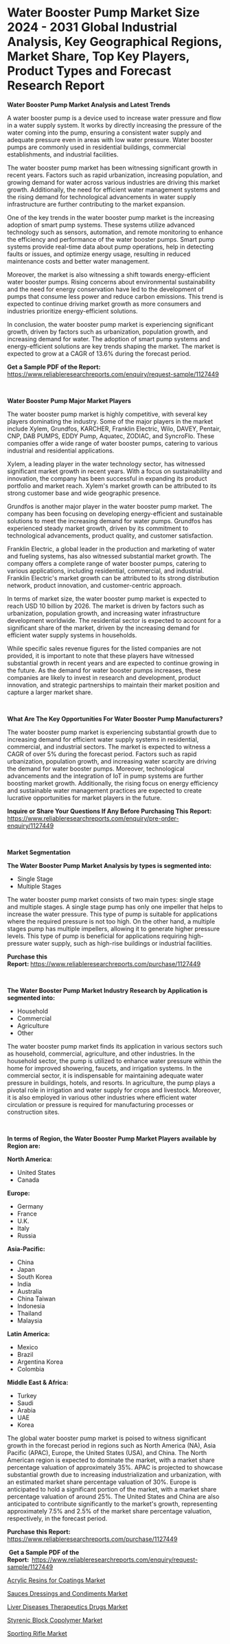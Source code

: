 <p><h1>Water Booster Pump Market Size 2024 - 2031 Global Industrial Analysis, Key Geographical Regions, Market Share, Top Key Players, Product Types and Forecast Research Report</h1></p><p><strong>Water Booster Pump Market Analysis and Latest Trends</strong></p>
<p><p>A water booster pump is a device used to increase water pressure and flow in a water supply system. It works by directly increasing the pressure of the water coming into the pump, ensuring a consistent water supply and adequate pressure even in areas with low water pressure. Water booster pumps are commonly used in residential buildings, commercial establishments, and industrial facilities.</p><p>The water booster pump market has been witnessing significant growth in recent years. Factors such as rapid urbanization, increasing population, and growing demand for water across various industries are driving this market growth. Additionally, the need for efficient water management systems and the rising demand for technological advancements in water supply infrastructure are further contributing to the market expansion.</p><p>One of the key trends in the water booster pump market is the increasing adoption of smart pump systems. These systems utilize advanced technology such as sensors, automation, and remote monitoring to enhance the efficiency and performance of the water booster pumps. Smart pump systems provide real-time data about pump operations, help in detecting faults or issues, and optimize energy usage, resulting in reduced maintenance costs and better water management.</p><p>Moreover, the market is also witnessing a shift towards energy-efficient water booster pumps. Rising concerns about environmental sustainability and the need for energy conservation have led to the development of pumps that consume less power and reduce carbon emissions. This trend is expected to continue driving market growth as more consumers and industries prioritize energy-efficient solutions.</p><p>In conclusion, the water booster pump market is experiencing significant growth, driven by factors such as urbanization, population growth, and increasing demand for water. The adoption of smart pump systems and energy-efficient solutions are key trends shaping the market. The market is expected to grow at a CAGR of 13.6% during the forecast period.</p></p>
<p><strong>Get a Sample PDF of the Report:&nbsp;</strong> <a href="https://www.reliableresearchreports.com/enquiry/request-sample/1127449">https://www.reliableresearchreports.com/enquiry/request-sample/1127449</a></p>
<p>&nbsp;</p>
<p><strong>Water Booster Pump Major Market Players</strong></p>
<p><p>The water booster pump market is highly competitive, with several key players dominating the industry. Some of the major players in the market include Xylem, Grundfos, KARCHER, Franklin Electric, Wilo, DAVEY, Pentair, CNP, DAB PUMPS, EDDY Pump, Aquatec, ZODIAC, and SyncroFlo. These companies offer a wide range of water booster pumps, catering to various industrial and residential applications.</p><p>Xylem, a leading player in the water technology sector, has witnessed significant market growth in recent years. With a focus on sustainability and innovation, the company has been successful in expanding its product portfolio and market reach. Xylem's market growth can be attributed to its strong customer base and wide geographic presence.</p><p>Grundfos is another major player in the water booster pump market. The company has been focusing on developing energy-efficient and sustainable solutions to meet the increasing demand for water pumps. Grundfos has experienced steady market growth, driven by its commitment to technological advancements, product quality, and customer satisfaction.</p><p>Franklin Electric, a global leader in the production and marketing of water and fueling systems, has also witnessed substantial market growth. The company offers a complete range of water booster pumps, catering to various applications, including residential, commercial, and industrial. Franklin Electric's market growth can be attributed to its strong distribution network, product innovation, and customer-centric approach.</p><p>In terms of market size, the water booster pump market is expected to reach USD 10 billion by 2026. The market is driven by factors such as urbanization, population growth, and increasing water infrastructure development worldwide. The residential sector is expected to account for a significant share of the market, driven by the increasing demand for efficient water supply systems in households.</p><p>While specific sales revenue figures for the listed companies are not provided, it is important to note that these players have witnessed substantial growth in recent years and are expected to continue growing in the future. As the demand for water booster pumps increases, these companies are likely to invest in research and development, product innovation, and strategic partnerships to maintain their market position and capture a larger market share.</p></p>
<p>&nbsp;</p>
<p><strong>What Are The Key Opportunities For Water Booster Pump Manufacturers?</strong></p>
<p><p>The water booster pump market is experiencing substantial growth due to increasing demand for efficient water supply systems in residential, commercial, and industrial sectors. The market is expected to witness a CAGR of over 5% during the forecast period. Factors such as rapid urbanization, population growth, and increasing water scarcity are driving the demand for water booster pumps. Moreover, technological advancements and the integration of IoT in pump systems are further boosting market growth. Additionally, the rising focus on energy efficiency and sustainable water management practices are expected to create lucrative opportunities for market players in the future.</p></p>
<p><strong>Inquire or Share Your Questions If Any Before Purchasing This Report:</strong> <a href="https://www.reliableresearchreports.com/enquiry/pre-order-enquiry/1127449">https://www.reliableresearchreports.com/enquiry/pre-order-enquiry/1127449</a></p>
<p>&nbsp;</p>
<p><strong>Market Segmentation</strong></p>
<p><strong>The Water Booster Pump Market Analysis by types is segmented into:</strong></p>
<p><ul><li>Single Stage</li><li>Multiple Stages</li></ul></p>
<p><p>The water booster pump market consists of two main types: single stage and multiple stages. A single stage pump has only one impeller that helps to increase the water pressure. This type of pump is suitable for applications where the required pressure is not too high. On the other hand, a multiple stages pump has multiple impellers, allowing it to generate higher pressure levels. This type of pump is beneficial for applications requiring high-pressure water supply, such as high-rise buildings or industrial facilities.</p></p>
<p><strong>Purchase this Report:&nbsp;</strong><a href="https://www.reliableresearchreports.com/purchase/1127449">https://www.reliableresearchreports.com/purchase/1127449</a></p>
<p>&nbsp;</p>
<p><strong>The Water Booster Pump Market Industry Research by Application is segmented into:</strong></p>
<p><ul><li>Household</li><li>Commercial</li><li>Agriculture</li><li>Other</li></ul></p>
<p><p>The water booster pump market finds its application in various sectors such as household, commercial, agriculture, and other industries. In the household sector, the pump is utilized to enhance water pressure within the home for improved showering, faucets, and irrigation systems. In the commercial sector, it is indispensable for maintaining adequate water pressure in buildings, hotels, and resorts. In agriculture, the pump plays a pivotal role in irrigation and water supply for crops and livestock. Moreover, it is also employed in various other industries where efficient water circulation or pressure is required for manufacturing processes or construction sites.</p></p>
<p>&nbsp;</p>
<p><strong>In terms of Region, the Water Booster Pump Market Players available by Region are:</strong></p>
<p>
    <p> <strong> North America: </strong>
        <ul>
            <li>United States</li>
            <li>Canada</li>
        </ul>
        </p> 
    <p> <strong> Europe: </strong>
        <ul>
            <li>Germany</li>
            <li>France</li>
            <li>U.K.</li>
            <li>Italy</li>
            <li>Russia</li>
        </ul>
        </p> 
    <p> <strong> Asia-Pacific: </strong>
        <ul>
            <li>China</li>
            <li>Japan</li>
            <li>South Korea</li>
            <li>India</li>
            <li>Australia</li>
            <li>China Taiwan</li>
            <li>Indonesia</li>
            <li>Thailand</li>
            <li>Malaysia</li>
        </ul>
        </p> 
    <p> <strong> Latin America: </strong>
        <ul>
            <li>Mexico</li>
            <li>Brazil</li>
            <li>Argentina Korea</li>
            <li>Colombia</li>
        </ul>
        </p> 
    <p> <strong> Middle East & Africa: </strong>
        <ul>
            <li>Turkey</li>
            <li>Saudi</li>
            <li>Arabia</li>
            <li>UAE</li>
            <li>Korea</li>
        </ul>
    </p>
    </p>
<p><p>The global water booster pump market is poised to witness significant growth in the forecast period in regions such as North America (NA), Asia Pacific (APAC), Europe, the United States (USA), and China. The North American region is expected to dominate the market, with a market share percentage valuation of approximately 35%. APAC is projected to showcase substantial growth due to increasing industrialization and urbanization, with an estimated market share percentage valuation of 30%. Europe is anticipated to hold a significant portion of the market, with a market share percentage valuation of around 25%. The United States and China are also anticipated to contribute significantly to the market's growth, representing approximately 7.5% and 2.5% of the market share percentage valuation, respectively, in the forecast period.</p></p>
<p><strong>Purchase this Report: </strong><a href="https://www.reliableresearchreports.com/purchase/1127449">https://www.reliableresearchreports.com/purchase/1127449</a></p>
<p>&nbsp;<strong>Get a Sample PDF of the Report:&nbsp;&nbsp;</strong><a href="https://www.reliableresearchreports.com/enquiry/request-sample/1127449">https://www.reliableresearchreports.com/enquiry/request-sample/1127449</a></p>
<p><strong></strong></p>
<p><p><a href="https://www.linkedin.com/pulse/acrylic-resins-coatings-market-size-furnishes-valuable-information-s2bnc?trackingId=kyjFd4QuRt6SQ86nB9KMlA%3D%3D">Acrylic Resins for Coatings Market</a></p><p><a href="https://github.com/zeberleansnyderallisonwjfli/Market-Research-Report-List-1/blob/main/sauces-dressings-and-condiments-market.md">Sauces Dressings and Condiments Market</a></p><p><a href="https://medium.com/@patriciaday39/liver-diseases-therapeutics-drugs-market-furnishes-information-on-market-share-market-trends-and-f8663f54e7f7">Liver Diseases Therapeutics Drugs Market</a></p><p><a href="https://github.com/arionmp/Market-Research-Report-List-1/blob/main/styrenic-block-copolymer-market.md">Styrenic Block Copolymer Market</a></p><p><a href="https://www.linkedin.com/pulse/sporting-rifle-market-provides-comprehensive-analysis-including-mv5ic?trackingId=3Hm3ePPhSZmuZ8FkoRlB4g%3D%3D">Sporting Rifle Market</a></p></p>